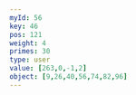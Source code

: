 ```yaml
---
myId: 56
key: 46
pos: 121
weight: 4
primes: 30
type: user
value: [263,0,-1,2]
object: [9,26,40,56,74,82,96]
---
```


